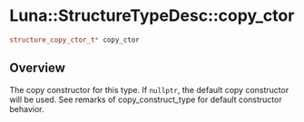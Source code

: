 # Luna::StructureTypeDesc::copy_ctor

```c++
structure_copy_ctor_t* copy_ctor
```

## Overview
The copy constructor for this type. If `nullptr`, the default copy constructor will be used. See remarks of copy_construct_type for default constructor behavior. 

